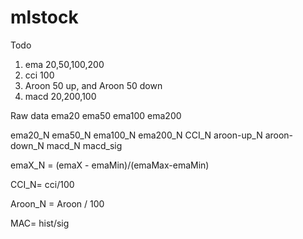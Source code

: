 # mlstock

Todo
1. ema 20,50,100,200
2. cci 100
3. Aroon 50 up, and Aroon 50 down
4. macd 20,200,100


Raw data
ema20
ema50
ema100
ema200




ema20_N ema50_N ema100_N ema200_N CCI_N aroon-up_N aroon-down_N macd_N macd_sig


emaX_N = (emaX - emaMin)/(emaMax-emaMin)  

CCI_N= cci/100

Aroon_N = Aroon / 100

MAC= hist/sig
